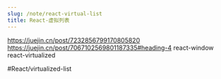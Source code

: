 ```yaml
---
slug: /note/react-virtual-list
title: React-虚拟列表
---
```

https://juejin.cn/post/7232856799170805820
https://juejin.cn/post/7067102569801187335#heading-4
react-window
react-virtualized



#React/virtualized-list
